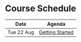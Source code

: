# Course Schedule

|Date|Agenda|
|---|---|
|Tue 22 Aug| [Getting Started](https://dewv.github.io/csci-201/GettingStarted) |
